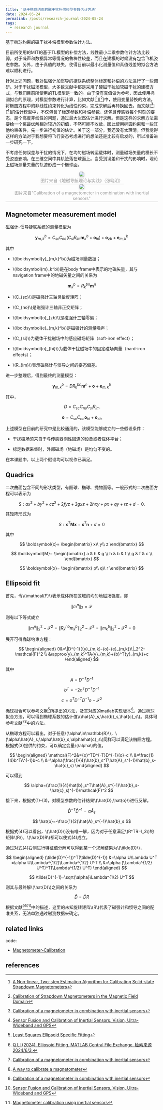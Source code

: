 ```yaml
---
title: '基于椭球约束的磁干扰补偿模型参数估计方法'
date: 2024-05-24
permalink: /posts/research-journal-2024-05-24
tags:
  - research journal
---
```


基于椭球约束的磁干扰补偿模型参数估计方法。

目前所使用的MIT的基于TL模型的补偿方法，线性最小二乘参数估计方法比较弱，对于噪声和数据异常等情况的鲁棒性较差，而且在建模的时候没有包含飞机姿态参数。另外，由于真值的缺失，使得目前以最小化测量值和真值残差的拟合方法难以顺利进行。

针对上述问题，我对磁强计加惯导的捷联系统整体标定和补偿的方法进行了一些调研。对于干扰磁场模型，大多数文献中都是采用了硬磁干扰加软磁干扰的建模方式，与我们目前所使用的TL模型是一致的。由于没有真值做为参考，因此使用椭圆拟合的原理，对模型参数进行计算，比如文献[[^1]][[^2]]中，使用变量替换的方法，将椭圆方程中的非线性约束转化为线性约束，完成求解后再转换回去。而文献[[^3]][[^4]]的估计模型中，不仅包含了标定参数和补偿参数，还包含传感器每个时刻的姿态，是个高度非线性的问题，通过最大似然估计进行求解。但是这样的求解方法需要给一个离最优解相对较近的初值，不然可能不收敛，因此使用椭圆约束和一些其他约束条件，先一步进行初值的估计。关于这一部分，我还没有太理清。但我觉得这样的方法对于我想要将飞行姿态考虑进行的想法还是比较有启发的，所以准备进一步研究一下。

不考虑任何误差与干扰的情况下，在均匀磁场转运载体时，测量磁场矢量的模长不受姿态影响，在三维空间中其轨迹落在球面上。当受到误差和干扰的影响时，理论上磁场测量矢量的轨迹形成一个椭球面。

<center>
    <img style="border-radius: 0.3125em;
    box-shadow: 0 2px 4px 0 rgba(34,36,38,.12),0 2px 10px 0 rgba(34,36,38,.08);" 
    src="http://sunqinxuan.github.io/images/posts-research-journal-2024-05-24-img0.png">
    <br>
    <div style="color:orange; border-bottom: 1px solid #d9d9d9;
    display: inline-block;
    color: #999;
    padding: 2px;">图片来自《地磁导航理论与实践》（张晓明）</div>
</center>

<center>
    <img style="border-radius: 0.3125em;
    box-shadow: 0 2px 4px 0 rgba(34,36,38,.12),0 2px 10px 0 rgba(34,36,38,.08);" 
    src="http://sunqinxuan.github.io/images/posts-research-journal-2024-05-24-img1.png">
    <br>
    <div style="color:orange; border-bottom: 1px solid #d9d9d9;
    display: inline-block;
    color: #999;
    padding: 2px;">图片来自"Calibration of a magnetometer in combination with inertial sensors"</div>
</center>

## Magnetometer measurement model

磁强计-惯导捷联系统的测量模型为

$$
\boldsymbol{y}_{m,k}^b=C_{sc}C_{no}
(C_{si}R_{im}\boldsymbol{m}_k^b+\boldsymbol{o}_{hi})
+\boldsymbol{o}_{zb}+\boldsymbol{e}_{m,k}^b
$$

其中

- \\(\boldsymbol{y}_{m,k}^b\\)为磁场测量数据；

- \\(\boldsymbol{m}_k^b\\)是在body frame中表示的地磁矢量，其与navigation frame中的地磁矢量之间的关系为

$$
\boldsymbol{m}_k^b=R_k^{bn}\boldsymbol{m}^n
$$

- \\(C_{sc}\\)是磁强计三轴灵敏度矩阵；

- \\(C_{no}\\)是磁强计三轴非正交矩阵；

- \\(\boldsymbol{o}_{zb}\\)是磁强计三轴零偏；

- \\(\boldsymbol{e}_{m,k}^b\\)是磁强计的测量噪声；

- \\(C_{si}\\)为载体干扰磁场中的感应磁场矩阵（soft-iron effect）；

- \\(\boldsymbol{o}_{hi}\\)为载体干扰磁场中的固定磁场向量（hard-iron effects）；

- \\(R_{im}\\)表示磁强计与惯导之间的姿态偏差。

进一步整理后，得到最终的测量模型：

$$
\boldsymbol{y}_{m,k}^b=DR_k^{bn}\boldsymbol{m}^n+\boldsymbol{o}+\boldsymbol{e}_{m,k}^b
$$

其中，

$$
D=C_{sc}C_{no}C_{si}R_{im}
$$

$$
\boldsymbol{o}=C_{sc}C_{no}\boldsymbol{o}_{hi}+\boldsymbol{o}_{zb}
$$

上述模型在目前的研究中是比较通用的，该模型能够成立的一些假设条件：

- 干扰磁场须来自于与传感器刚性固连的设备或者载体平台；

- 标定数据采集时，外部磁场（地磁场）是均匀不变的。

在本课题中，以上两个假设均可以视作已满足。

## Quadrics

二次曲面包含不同的形状类型，有圆球、椭球、抛物面等。一般形式的二次曲面方程可以表示为

$$
S:
ax^2+by^2+cz^2+2fyz+2gxz+2hxy+px+qy+rz+d=0.
$$

其矩阵形式为

$$
S:
\boldsymbol{x}^T\boldsymbol{M}\boldsymbol{x}+
\boldsymbol{x}^T\boldsymbol{n}+d=0
$$

其中

$$
\boldsymbol{x}=
\begin{bmatrix}
x\\ y\\ z
\end{bmatrix}
$$

$$
\boldsymbol{M}=
\begin{bmatrix}
a & h & g \\
h & b & f \\
g & f & c \\
\end{bmatrix}
$$

$$
\boldsymbol{x}=
\begin{bmatrix}
p\\ q\\ r
\end{bmatrix}
$$

## Ellipsoid fit

首先，令\\(\mathcal{F}\\)表示载体所在区域的均匀地磁场强度，即

$$
\|{m}^n\|_2=\mathcal{F}
$$

则有以下等式成立

$$
\|{m}^n\|_2^2-\mathcal{F}^2=\|R_k^{nb}{m}_k^b\|_2^2-\mathcal{F}^2=\|{m}_k^b\|_2^2-\mathcal{F}^2=0
$$

展开可得椭球约束方程：

$$
\begin{aligned}
0&=\|D^{-1}({y}_{m,k}-{o}-{e}_{m,k})\|_2^2-\mathcal{F}^2 \\
&\approx{y}_{m,k}^TA{y}_{m,k}+{b}^T{y}_{m,k}+c
\end{aligned}
$$

其中

$$
A=D^{-T}D^{-1} \tag{1}
$$

$$
{b}^T=-2{o}^TD^{-T}D^{-1} \tag{2}
$$

$$
c={o}^TD^{-T}D^{-1}{o}-\mathcal{F}^2 \tag{3}
$$

椭球拟合可以参考文献[^6]所提出的方法，及其对应的matlab实现版本[^7]。通过椭球拟合方法，可以得到椭球系数的估计值\\(\hat{A}_s,\hat{b}_s,\hat{c}_s\\)。具体可参考文献[^3][^8]中的方法。

<!--

对椭球方程进行整理可得到

$$
M\eta\approx0
$$

$$
M=
\begin{bmatrix}
y_{m,1}\otimes y_{m,1} & y_{m,1} & 1 \\
y_{m,2}\otimes y_{m,2} & y_{m,2} & 1 \\
\vdots & \vdots & \vdots \\
y_{m,N}\otimes y_{m,N} & y_{m,N} & 1 \\
\end{bmatrix}
$$

$$
\eta=
\begin{bmatrix}
{\rm vec}A \\
b\\
c
\end{bmatrix}
$$

其中\\(\otimes\\)表示[Kronecker product](https://en.wikipedia.org/wiki/Kronecker_product)，\\(\rm vec\\)表示[vectorization operator](https://en.wikipedia.org/wiki/Vectorization_(mathematics))。

可以通过SVD分解对方程进行求解，求解结果\\(\hat{\eta}_s\\)为矩阵\\(M\\)的最小奇异值对应的向量，\\(\hat{\eta}_s\\)满足模长为1的约束。需要注意的是，对于任意\\(\alpha\in\mathbb{R}\\)，\\(\alpha\hat{\eta}_s\\)同样可以满足该椭圆方程。

假设我们最终的求解结果为

$$
\hat{\eta}=\alpha\hat{\eta}_s
$$

即

$$
\begin{bmatrix}
{\rm vec}\hat{A}\\
\hat{b}\\
\hat{c}
\end{bmatrix}
=
\begin{bmatrix}
{\rm vec}(\alpha\hat{A}_s)\\
\alpha\hat{b}_s\\
\alpha\hat{c}_s
\end{bmatrix}
$$

-->

从椭球方程可以看出，对于任意\\(\alpha\in\mathbb{R}\\)，\\(\alpha\hat{A}_s,\alpha\hat{b}_s,\alpha\hat{c}_s\\)同样可以满足该椭圆方程。
根据式(3)提供的约束，可以确定变量\\(\alpha\\)的值。

$$
\begin{aligned}
\mathcal{F}^2&={o}^TD^{-T}D^{-1}{o}-c \\
&=\frac{1}{4}b^TA^{-1}b-c \\
&=\alpha(\frac{1}{4}\hat{b}_s^T\hat{A}_s^{-1}\hat{b}_s-\hat{c}_s)
\end{aligned}
$$

可以得到 

$$
\alpha=(\frac{1}{4}\hat{b}_s^T\hat{A}_s^{-1}\hat{b}_s-\hat{c}_s)^{-1}\mathcal{F}^2
$$

<!--
<font color=blue>
这里有个问题，式(3)成立的前提是\\(\|{m}^n\|_2=1\\)，即对地磁场进行了归一化。
这一点会带来什么影响呢？还没想明白。
</font>
-->

接下来，根据式(1)-(3)，对模型参数的估计结果\\(\hat{D},\hat{o}\\)进行反解。

$$
\hat{D}^{-T}\hat{D}^{-1}=\alpha\hat{A}_s \tag{4}
$$

$$
\hat{o}=-\frac{1}{2}\hat{A}_s^{-1}\hat{b}_s
$$

根据式(4)可以看出，\\(\hat{D}\\)没有唯一解，因为对于任意满足\\(R^TR=I_3\\)的矩阵\\(R\\)，\\(\hat{D}R\\)都可以使式(4)成立。

通过对式(4)右侧进行特征值分解可以得到某一个求解结果为\\(\tilde{D}\\)，

$$
\begin{aligned}
(\tilde{D}^{-1})^T(\tilde{D}^{-1})
&=\alpha U\Lambda U^T =\alpha U\Lambda^{1/2}\Lambda^{1/2} U^T \\
&=\alpha (\Lambda^{1/2} U^T)^T(\Lambda^{1/2} U^T)
\end{aligned}
$$

$$
\tilde{D}^{-1}=\sqrt{\alpha}\Lambda^{1/2} U^T
$$

则其与最终解\\(\hat{D}\\)之间的关系为

$$
\hat{D}=\tilde{D}R
$$

根据文献[^3][^4][^5]中的描述，这里的未知旋转矩阵\\(R\\)代表了磁强计和惯导之间的配准关系，无法单独通过磁测数据来确定。

## related links

code:
- [Magnetometer-Calibration](https://github.com/sunqinxuan/Magnetometer-Calibration.git)

## references

[^1]: [A Non-linear, Two-step Estimation Algorithm for Calibrating Solid-state Strapdown Magnetometers](https://users.soe.ucsc.edu/~elkaim/Documents/TwoVec.pdf)

[^2]: [Calibration of Strapdown Magnetometers in the Magnetic Field Domain](https://ascelibrary.org/doi/10.1061/%28ASCE%290893-1321%282006%2919%3A2%2887%29)

[^3]: [Calibration of a magnetometer in combination with inertial sensors](https://ieeexplore.ieee.org/document/6289882)

[^4]: [Sensor Fusion and Calibration of Inertial Sensors, Vision, Ultra-Wideband and GPS](https://user.it.uu.se/~thosc112/team/hol2011.pdf)

[^5]: [Magnetometer calibration using inertial sensors](https://ieeexplore.ieee.org/document/7470259)

[^6]: [Least Squares Ellipsoid Specific Fitting](https://ieeexplore.ieee.org/stamp/stamp.jsp?tp=&arnumber=1290055)

[^7]: [Q LI (2024). Ellipsoid Fitting, MATLAB Central File Exchange. 检索来源 2024/6/3.](https://ww2.mathworks.cn/matlabcentral/fileexchange/23377-ellipsoid-fitting)

[^8]: [A way to calibrate a magnetometer](https://teslabs.com/articles/magnetometer-calibration/)

<!--

## Problem formulation

在文献[5]中，磁强计-惯导捷联系统标定问题被建模为未知模型参数下的传感器姿态估计问题。

>Our magnetometer calibration algorithm is formulated as a problem of determining the sensor's orientation in the presence of unknown model parameters.

令系统状态\\(x_t\\)表示\\(t\\)时刻的传感器姿态，则对应非线性系统状态模型可以表示为：

$$
x_{t+1}=f_t(x_t,\omega_t,e_{\omega,t},\theta),
$$

$$
y_t=
\begin{bmatrix}
y_{a,t}\\
y_{m,t}
\end{bmatrix}=
\begin{bmatrix}
h_{a,t}(x_t)\\
h_{m,t}(x_t,\theta)
\end{bmatrix}
+e_t(\theta)
$$


## 标定算法流程

![img](http://sunqinxuan.github.io/images/posts-research-journal-2024-05-24-img2.png)


## MAXIMUM LIKELIHOOD FORMULATION

在补偿之前，磁测量数据分布在一个椭球面上，而在补偿后，理论上磁测量数据将分布在一个球面上。

以下将省略表示body frame的上标\\(b\\)。

综合上节内容，总的测量模型为

$$
\boldsymbol{y}_{m,k}=DR_k^{bn}\boldsymbol{m}^n+\boldsymbol{o}+\boldsymbol{e}_{m,k}
$$

定义模型参数\\(\boldsymbol\theta\\)为

$$
\boldsymbol\theta=\{D,\boldsymbol{o},\boldsymbol{m}^n,\{R^{bn}_k\}_{k=1}^K\}
$$

其中

$$
D\in\mathbb{R}^{3\times3}, \boldsymbol{o}\in\mathbb{R}^{3},
$$

$$
\boldsymbol{m}^n\in\{\mathbb{R}^{3}:\|\boldsymbol{m}^n\|_2^2=1,m_y^n=0\},
$$

$$
\{R^{bn}_k\}_{k=1}^K\in\mathbb{SO}(3)
$$

<font color=blue>
这里有个问题，载体或传感器相对于navigation frame的姿态\\(R^{bn}_k\\)是无法直接获取到的，需要利用惯导等额外测量进行估计。
</font>

假设噪声项为独立分布高斯白噪声，即

$$
\boldsymbol{e}_{m,k}\sim\mathcal{N}(0,\Sigma_m)
$$

通过对以下最大似然问题的求解，得到参数\\(\boldsymbol\theta\\)的最优估计：

$$
\hat{\boldsymbol{\theta}}_{ML}=\arg\max_{\boldsymbol{\theta}}
p_\theta(\boldsymbol{y}_{1:K})
$$

其中

$$
\boldsymbol{y}_{1:K}=\{\boldsymbol{y}_{m,1},\boldsymbol{y}_{m,2},\cdots,\boldsymbol{y}_{m,K}\}
$$

在独立分布高斯白噪声的假设下，最大似然估计问题可以转化为

$$
\hat{\boldsymbol{\theta}}_{ML}=\arg\min_{\boldsymbol{\theta}}
\frac{1}{2}
\sum_{k=1}^K
\|\boldsymbol{e}_{m,k}\|^2_{\Sigma_m^{-1}}
$$

在文献[3][4]中，目标函数中还有另外一项，是垂直向地心方向的磁测观测模型，但在本课题中，这个观测数据似乎无法直接获取，因此忽略这一项。

## INITIAL ESTIMATE

为了保证ML问题的求解能够收敛到最优解，利用椭圆约束等条件，对参数进行初值的估计。

-->























